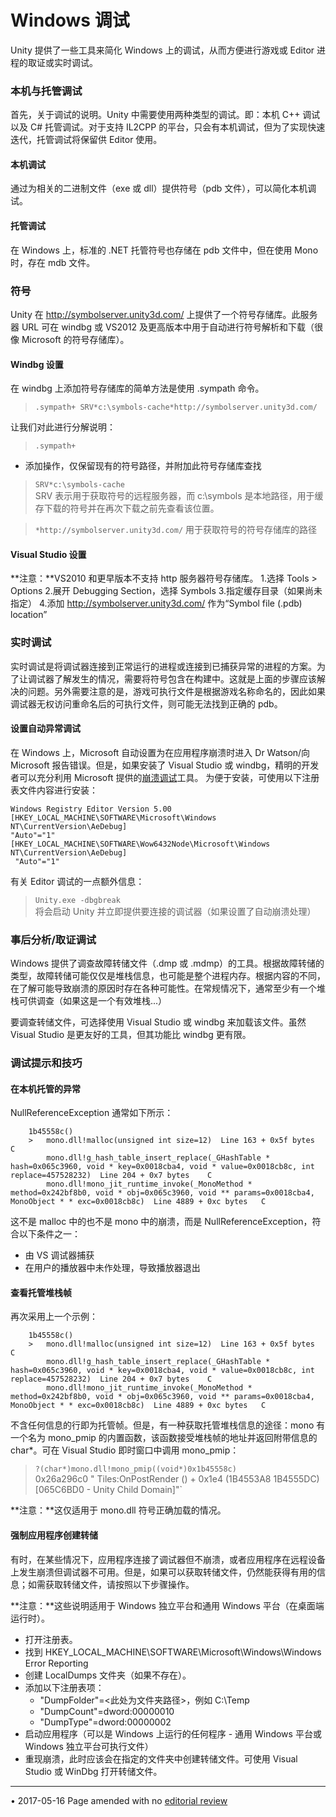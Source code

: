﻿Windows 调试
=================

Unity 提供了一些工具来简化 Windows 上的调试，从而方便进行游戏或 Editor 进程的取证或实时调试。

### 本机与托管调试
首先，关于调试的说明。Unity 中需要使用两种类型的调试。即：本机 C++ 调试以及 C# 托管调试。对于支持 IL2CPP 的平台，只会有本机调试，但为了实现快速迭代，托管调试将保留供 Editor 使用。

#### 本机调试
通过为相关的二进制文件（exe 或 dll）提供符号（pdb 文件），可以简化本机调试。

#### 托管调试
在 Windows 上，标准的 .NET 托管符号也存储在 pdb 文件中，但在使用 Mono 时，存在 mdb 文件。

### 符号
Unity 在 http://symbolserver.unity3d.com/ 上提供了一个符号存储库。此服务器 URL 可在 windbg 或 VS2012 及更高版本中用于自动进行符号解析和下载（很像 Microsoft 的符号存储库）。

#### Windbg 设置
在 windbg 上添加符号存储库的简单方法是使用 .sympath 命令。
> `.sympath+ SRV*c:\symbols-cache*http://symbolserver.unity3d.com/`

让我们对此进行分解说明：

> `.sympath+`  
+ 添加操作，仅保留现有的符号路径，并附加此符号存储库查找

> `SRV*c:\symbols-cache`  
SRV 表示用于获取符号的远程服务器，而 c:\symbols 是本地路径，用于缓存下载的符号并在再次下载之前先查看该位置。

> `*http://symbolserver.unity3d.com/`
用于获取符号的符号存储库的路径

#### Visual Studio 设置
**注意：**VS2010 和更早版本不支持 http 服务器符号存储库。
1.选择 Tools > Options
2.展开 Debugging Section，选择 Symbols
3.指定缓存目录（如果尚未指定）
4.添加 http://symbolserver.unity3d.com/ 作为“Symbol file (.pdb) location”
 
### 实时调试
实时调试是将调试器连接到正常运行的进程或连接到已捕获异常的进程的方案。为了让调试器了解发生的情况，需要将符号包含在构建中。这就是上面的步骤应该解决的问题。另外需要注意的是，游戏可执行文件是根据游戏名称命名的，因此如果调试器无权访问重命名后的可执行文件，则可能无法找到正确的 pdb。


#### 设置自动异常调试
在 Windows 上，Microsoft 自动设置为在应用程序崩溃时进入 Dr Watson/向 Microsoft 报告错误。但是，如果安装了 Visual Studio 或 windbg，精明的开发者可以充分利用 Microsoft 提供的[崩溃调试](https://msdn.microsoft.com/en-us/library/windows/desktop/bb204634(v=vs.85).aspx)工具。
为便于安装，可使用以下注册表文件内容进行安装：

    Windows Registry Editor Version 5.00
    [HKEY_LOCAL_MACHINE\SOFTWARE\Microsoft\Windows NT\CurrentVersion\AeDebug]
    "Auto"="1"
    [HKEY_LOCAL_MACHINE\SOFTWARE\Wow6432Node\Microsoft\Windows NT\CurrentVersion\AeDebug]
     "Auto"="1"

有关 Editor 调试的一点额外信息：
> `Unity.exe -dbgbreak`  
将会启动 Unity 并立即提供要连接的调试器（如果设置了自动崩溃处理）

### 事后分析/取证调试
Windows 提供了调查故障转储文件（.dmp 或 .mdmp）的工具。根据故障转储的类型，故障转储可能仅仅是堆栈信息，也可能是整个进程内存。根据内容的不同，在了解可能导致崩溃的原因时存在各种可能性。在常规情况下，通常至少有一个堆栈可供调查（如果这是一个有效堆栈...）

要调查转储文件，可选择使用 Visual Studio 或 windbg 来加载该文件。虽然 Visual Studio 是更友好的工具，但其功能比 windbg 更有限。

### 调试提示和技巧

#### 在本机托管的异常
NullReferenceException 通常如下所示：

 	    1b45558c()	
 	    >	mono.dll!malloc(unsigned int size=12)  Line 163 + 0x5f bytes	C  
 	        mono.dll!g_hash_table_insert_replace(_GHashTable * hash=0x065c3960, void * key=0x0018cba4, void * value=0x0018cb8c, int replace=457528232)  Line 204 + 0x7 bytes	C  
 	    	mono.dll!mono_jit_runtime_invoke(_MonoMethod * method=0x242bf8b0, void * obj=0x065c3960, void ** params=0x0018cba4, MonoObject * * exc=0x0018cb8c)  Line 4889 + 0xc bytes	C
这不是 malloc 中的也不是 mono 中的崩溃，而是 NullReferenceException，符合以下条件之一：
* 由 VS 调试器捕获
* 在用户的播放器中未作处理，导致播放器退出

#### 查看托管堆栈帧

再次采用上一个示例：

 	    1b45558c()	
 	    >	mono.dll!malloc(unsigned int size=12)  Line 163 + 0x5f bytes	C  
 	        mono.dll!g_hash_table_insert_replace(_GHashTable * hash=0x065c3960, void * key=0x0018cba4, void * value=0x0018cb8c, int replace=457528232)  Line 204 + 0x7 bytes	C  
 	    	mono.dll!mono_jit_runtime_invoke(_MonoMethod * method=0x242bf8b0, void * obj=0x065c3960, void ** params=0x0018cba4, MonoObject * * exc=0x0018cb8c)  Line 4889 + 0xc bytes	C

不含任何信息的行即为托管帧。但是，有一种获取托管堆栈信息的途径：mono 有一个名为 mono_pmip 的内置函数，该函数接受堆栈帧的地址并返回附带信息的 char*。可在 Visual Studio 即时窗口中调用 mono_pmip：

> `?(char*)mono.dll!mono_pmip((void*)0x1b45558c)`  
0x26a296c0 " Tiles:OnPostRender () + 0x1e4 (1B4553A8 1B4555DC) [065C6BD0 - Unity Child Domain]"`

**注意：**这仅适用于 mono.dll 符号正确加载的情况。

#### 强制应用程序创建转储

有时，在某些情况下，应用程序连接了调试器但不崩溃，或者应用程序在远程设备上发生崩溃但调试器不可用。但是，如果可以获取转储文件，仍然能获得有用的信息；如需获取转储文件，请按照以下步骤操作。

**注意：**这些说明适用于 Windows 独立平台和通用 Windows 平台（在桌面端运行时）。

* 打开注册表。
* 找到 HKEY_LOCAL_MACHINE\SOFTWARE\Microsoft\Windows\Windows Error Reporting
* 创建 LocalDumps 文件夹（如果不存在）。
* 添加以下注册表项：
    * "DumpFolder"=&lt;此处为文件夹路径&gt;，例如 C:\Temp
    * "DumpCount"=dword:00000010
    * "DumpType"=dword:00000002
* 启动应用程序（可以是 Windows 上运行的任何程序 - 通用 Windows 平台或 Windows 独立平台可执行文件）
* 重现崩溃，此时应该会在指定的文件夹中创建转储文件。可使用 Visual Studio 或 WinDbg 打开转储文件。

---

<span class="page-edit">• 2017-05-16  Page amended with no [editorial review](DocumentationEditorialReview.html)
</span><br/>
